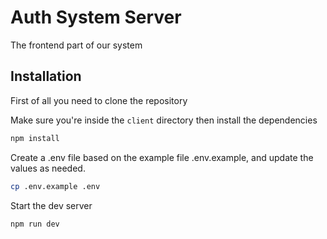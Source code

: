 # Auth System Server

The frontend part of our system

## Installation

First of all you need to clone the repository

Make sure you're inside the `client` directory then install the dependencies

```sh
npm install
```

Create a .env file based on the example file .env.example, and update the values as needed.

```sh
cp .env.example .env
```

Start the dev server

```sh
npm run dev
```
